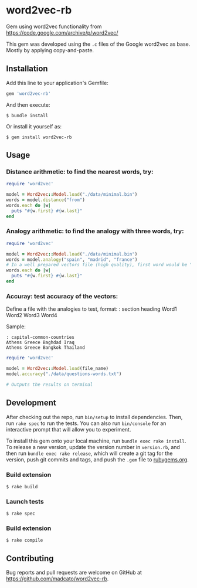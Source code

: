 # word2vec-rb

Gem using word2vec functionality from https://code.google.com/archive/p/word2vec/

This gem was developed using the `.c` files of the Google word2vec as base. Mostly by applying copy-and-paste.

## Installation

Add this line to your application's Gemfile:

```ruby
gem 'word2vec-rb'
```

And then execute:

    $ bundle install

Or install it yourself as:

    $ gem install word2vec-rb

## Usage

### Distance arithmetic: to find the nearest words, try:

```ruby
require 'word2vec'

model = Word2vec::Model.load("./data/minimal.bin")
words = model.distance("from")
words.each do |w| 
  puts "#{w.first} #{w.last}"
end
```

### Analogy arithmetic: to find the analogy with three words, try:

```ruby
require 'word2vec'

model = Word2vec::Model.load("./data/minimal.bin")
words = model.analogy("spain", "madrid", "france")
# In a well prepared vectors file (high quality), first word would be "Paris"
words.each do |w| 
  puts "#{w.first} #{w.last}"
end
```

### Accuray: test accuracy of the vectors:

Define a file with the analogies to test, format:
: section heading
Word1 Word2 Word3 Word4

Sample:

    : capital-common-countries
    Athens Greece Baghdad Iraq
    Athens Greece Bangkok Thailand

```ruby
require 'word2vec'

model = Word2vec::Model.load(file_name)
model.accuracy("./data/questions-words.txt")

# Outputs the results on terminal
```

## Development

After checking out the repo, run `bin/setup` to install dependencies. Then, run `rake spec` to run the tests. You can also run `bin/console` for an interactive prompt that will allow you to experiment.

To install this gem onto your local machine, run `bundle exec rake install`. To release a new version, update the version number in `version.rb`, and then run `bundle exec rake release`, which will create a git tag for the version, push git commits and tags, and push the `.gem` file to [rubygems.org](https://rubygems.org).

### Build extension 

    $ rake build

### Launch tests

    $ rake spec

### Build extension 

    $ rake compile

## Contributing

Bug reports and pull requests are welcome on GitHub at https://github.com/madcato/word2vec-rb.
